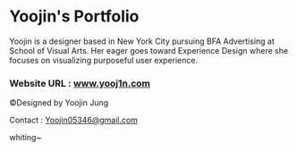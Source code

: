 # Yoojin's Portfolio

Yoojin is a designer based in New York City pursuing BFA Advertising at School of Visual Arts. Her eager goes toward Experience Design where she focuses on visualizing purposeful user experience.

### Website URL : www.yooj1n.com

©Designed by Yoojin Jung

Contact : Yoojin05346@gmail.com

whiting~
